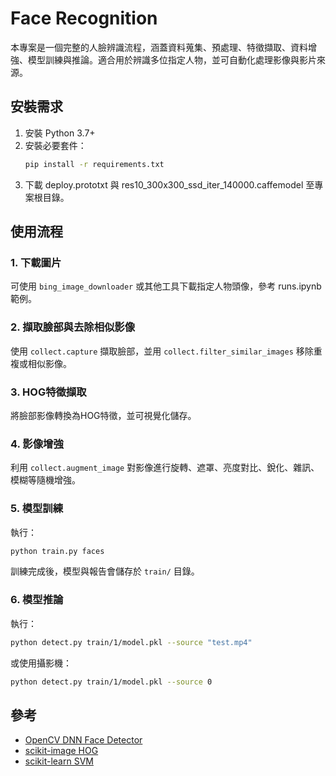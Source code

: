 # Face Recognition

本專案是一個完整的人臉辨識流程，涵蓋資料蒐集、預處理、特徵擷取、資料增強、模型訓練與推論。適合用於辨識多位指定人物，並可自動化處理影像與影片來源。

## 安裝需求

1. 安裝 Python 3.7+
2. 安裝必要套件：
   ```sh
   pip install -r requirements.txt
   ```
3. 下載 deploy.prototxt 與 res10_300x300_ssd_iter_140000.caffemodel 至專案根目錄。

## 使用流程

### 1. 下載圖片

可使用 `bing_image_downloader` 或其他工具下載指定人物頭像，參考 runs.ipynb 範例。

### 2. 擷取臉部與去除相似影像

使用 `collect.capture` 擷取臉部，並用 `collect.filter_similar_images` 移除重複或相似影像。

### 3. HOG特徵擷取

將臉部影像轉換為HOG特徵，並可視覺化儲存。

### 4. 影像增強

利用 `collect.augment_image` 對影像進行旋轉、遮罩、亮度對比、銳化、雜訊、模糊等隨機增強。

### 5. 模型訓練

執行：
```sh
python train.py faces
```
訓練完成後，模型與報告會儲存於 `train/` 目錄。

### 6. 模型推論

執行：
```sh
python detect.py train/1/model.pkl --source "test.mp4"
```
或使用攝影機：
```sh
python detect.py train/1/model.pkl --source 0
```

## 參考

- [OpenCV DNN Face Detector](https://github.com/opencv/opencv/tree/master/samples/dnn/face_detector)
- [scikit-image HOG](https://scikit-image.org/docs/stable/auto_examples/features_detection/plot_hog.html)
- [scikit-learn SVM](https://scikit-learn.org/stable/modules/svm.html)
